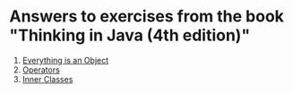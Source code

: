 # Answers to exercises from the book "Thinking in Java (4th edition)"

1. [Everything is an Object](object)
2. [Operators](operators)
9. [Inner Classes](innerclasses)